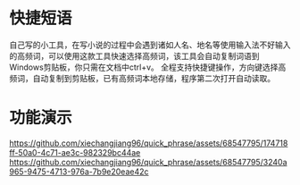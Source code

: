 # 快捷短语
自己写的小工具，在写小说的过程中会遇到诸如人名、地名等使用输入法不好输入的高频词，可以使用这款工具快速选择高频词，该工具会自动复制词语到Windows剪贴板，你只需在文档中ctrl+v。
全程支持快捷键操作，方向键选择高频词，自动复制到剪贴板，已有高频词本地存储，程序第二次打开自动读取。
# 功能演示
https://github.com/xiechangjiang96/quick_phrase/assets/68547795/174718ff-50a0-4c71-ae3c-982329bc44ae
https://github.com/xiechangjiang96/quick_phrase/assets/68547795/3240a965-9475-4713-976a-7b9e20eae42c
